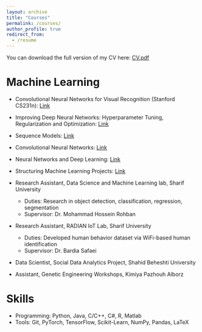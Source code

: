 ```yaml
---
layout: archive
title: "Courses"
permalink: /courses/
author_profile: true
redirect_from:
  - /resume
---
```



You can download the full version of my CV here:
[CV.pdf](https://github.com/teshnizi2/teshnizi2.github.io/files/13772269/CV.pdf)


Machine Learning
======
* Convolutional Neural Networks for Visual Recognition (Stanford CS231n): [Link](https://github.com/teshnizi2/CS231n-Assignments)
* Improving Deep Neural Networks: Hyperparameter Tuning, Regularization and Optimization: [Link](https://coursera.org/share/1a68c495206dc47a91e6e0a2dd8f03d8)
* Sequence Models: [Link](https://coursera.org/share/86e6fef8cf97ebf6c27161751741c14f)
* Convolutional Neural Networks: [Link](https://coursera.org/share/86e6fef8cf97ebf6c27161751741c14f)
* Neural Networks and Deep Learning: [Link](https://coursera.org/share/b7f7452ca559f03b7df981536179613c)
* Structuring Machine Learning Projects: [Link](https://coursera.org/share/7431fc2efcabb45e4c94bae2db6d0d83)


* Research Assistant, Data Science and Machine Learning lab, Sharif University
  * Duties: Research in object detection, classification, regression, segmentation
  * Supervisor: Dr. Mohammad Hossein Rohban
* Research Assistant, RADIAN IoT Lab, Sharif University
  * Duties: Developed human behavior dataset via WiFi-based human identification
  * Supervisor: Dr. Bardia Safaei
* Data Scientist, Social Data Analytics Project, Shahid Beheshti University
* Assistant, Genetic Engineering Workshops, Kimiya Pazhouh Alborz

Skills
======
* Programming: Python, Java, C/C++, C#, R, Matlab
* Tools: Git, PyTorch, TensorFlow, Scikit-Learn, NumPy, Pandas, LaTeX


